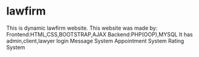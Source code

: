 # lawfirm
This is dynamic lawfirm website.
This website was made by:
Frontend:HTML,CSS,BOOTSTRAP,AJAX
Backend:PHP(OOP),MYSQL
It has admin,client,lawyer login
Message System
Appointment System
Rating System
